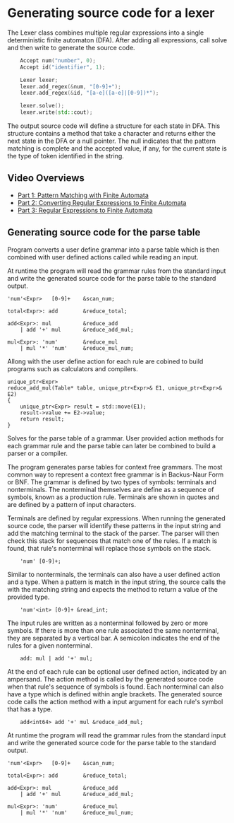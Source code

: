 # Generating source code for a lexer

The Lexer class combines multiple regular expressions into a single
deterministic finite automaton (DFA).  After adding all expressions, call solve
and then write to generate the source code.

```cpp
    Accept num("number", 0);
    Accept id("identifier", 1);

    Lexer lexer;
    lexer.add_regex(&num, "[0-9]+");
    lexer.add_regex(&id, "[a-e]([a-e]|[0-9])*");

    lexer.solve();
    lexer.write(std::cout);
```

The output source code will define a structure for each state in DFA. This
structure contains a method that take a character and returns either the next
state in the DFA or a null pointer.  The null indicates that the pattern
matching is complete and the accepted value, if any, for the current state is
the type of token identified in the string.

## Video Overviews

- [Part 1: Pattern Matching with Finite Automata](https://youtu.be/aI5OFpD1l9s)
- [Part 2: Converting Regular Expressions to Finite Automata](https://youtu.be/D6mSQTcs7jY)
- [Part 3: Regular Expressions to Finite Automata](https://youtu.be/dJ2icrMAM04)

## Generating source code for the parse table

Program converts a user define grammar into a parse table which is then combined
with user defined actions called while reading an input.

At runtime the program will read the grammar rules from the standard input and
write the generated source code for the parse table to the standard output.

```
'num'<Expr>   [0-9]+    &scan_num;

total<Expr>: add        &reduce_total;

add<Expr>: mul          &reduce_add
    | add '+' mul       &reduce_add_mul;
    
mul<Expr>: 'num'        &reduce_mul
    | mul '*' 'num'     &reduce_mul_num;
```

Allong with the user define action for each rule are cobined to build programs such as
calculators and compilers.

```
unique_ptr<Expr>
reduce_add_mul(Table* table, unique_ptr<Expr>& E1, unique_ptr<Expr>& E2)
{
    unique_ptr<Expr> result = std::move(E1);
    result->value += E2->value;
    return result;
}
```


Solves for the parse table of a grammar.  User provided action methods for each
grammar rule and the parse table can later be combined to build a parser or a
compiler.

The program generates parse tables for context free grammars.  The most
common way to represent a context free grammar is in Backus-Naur Form or BNF.
The grammar is defined by two types of symbols: terminals and nonterminals. The
nonterminal themselves are define as a sequence of symbols, known as a
production rule. Terminals are shown in quotes and are defined by a pattern of
input characters.

Terminals are defined by regular expressions.  When running the generated source
code, the parser will identify these patterns in the input string and add the
matching terminal to the stack of the parser.  The parser will then check this
stack for sequences that match one of the rules.  If a match is found, that
rule's nonterminal will replace those symbols on the stack.
```
    'num' [0-9]+;
```
Similar to nonterminals, the terminals can also have a user defined action and a
type. When a pattern is match in the input string, the source calls the with the
matching string and expects the method to return a value of the provided type.
```
    'num'<int> [0-9]+ &read_int;
```
The input rules are written as a nonterminal followed by zero or more symbols.
If there is more than one rule associated the same nonterminal, they are
separated by a vertical bar.  A semicolon indicates the end of the rules for a
given nonterminal.
```
    add: mul | add '+' mul;
```
At the end of each rule can be optional user defined action, indicated by an
ampersand.  The action method is called by the generated source code when that
rule's sequence of symbols is found.  Each nonterminal can also have a type
which is defined within angle brackets.  The generated source code calls the
action method with a input argument for each rule's symbol that has a type.
```
    add<int64> add '+' mul &reduce_add_mul;
```
At runtime the program will read the grammar rules from the standard input and
write the generated source code for the parse table to the standard output.
```
'num'<Expr>   [0-9]+    &scan_num;

total<Expr>: add        &reduce_total;

add<Expr>: mul          &reduce_add
    | add '+' mul       &reduce_add_mul;
    
mul<Expr>: 'num'        &reduce_mul
    | mul '*' 'num'     &reduce_mul_num;
```

